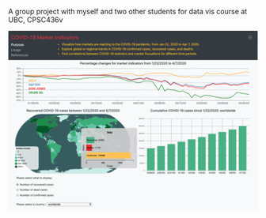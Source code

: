 A group project with myself and two other students for data vis course at UBC, CPSC436v

![m2 Screenshot](./m3_screenshot.PNG)
